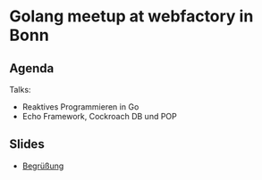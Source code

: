 # Golang meetup at webfactory in Bonn

## Agenda

Talks:

* Reaktives Programmieren in Go
* Echo Framework, Cockroach DB und POP

## Slides

* [Begrüßung](https://go-talks.appspot.com/github.com/gocologne/meetups/02_201806_webfactory/slides/introduction.slide)